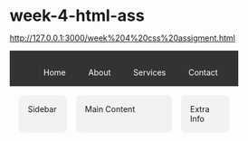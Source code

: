 # week-4-html-ass


http://127.0.0.1:3000/week%204%20css%20assigment.html
<!DOCTYPE html>
<html lang="en">
<head>
  <meta charset="UTF-8" />
  <meta name="viewport" content="width=device-width, initial-scale=1.0" />
  <title>Responsive Flexbox/Grid Page</title>
  <style>
    * {
      box-sizing: border-box;
      margin: 0;
      padding: 0;
    }

    body {
      font-family: Arial, sans-serif;
    }

    /* Navigation */
    nav {
      background-color: #333;
      color: white;
      padding: 1rem;
    }

    nav ul {
      display: flex;
      justify-content: space-around;
      list-style: none;
    }

    nav ul li {
      cursor: pointer;
    }

    /* Main layout using Grid */
    .container {
      display: grid;
      grid-template-columns: 1fr 2fr 1fr;
      gap: 1rem;
      padding: 1rem;
    }

    .box {
      background-color: #f2f2f2;
      padding: 1rem;
      border-radius: 8px;
    }

    /* Media Queries */
    @media (max-width: 768px) {
      .container {
        grid-template-columns: 1fr 1fr;
      }
    }

    @media (max-width: 480px) {
      nav ul {
        flex-direction: column;
        align-items: center;
      }

      .container {
        grid-template-columns: 1fr;
      }
    }
  </style>
</head>
<body>
  <nav>
    <ul>
      <li>Home</li>
      <li>About</li>
      <li>Services</li>
      <li>Contact</li>
    </ul>
  </nav>

  <div class="container">
    <div class="box">Sidebar</div>
    <div class="box">Main Content</div>
    <div class="box">Extra Info</div>
  </div>
</body>
</html>
